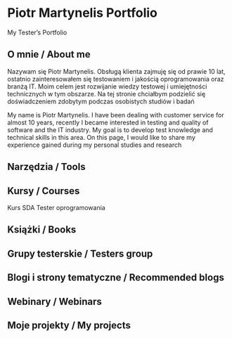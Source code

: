 # Piotr Martynelis Portfolio
My Tester’s Portfolio

## O mnie / About me
Nazywam się Piotr Martynelis. Obsługą klienta zajmuję się od prawie 10 lat, ostatnio zainteresowałem się testowaniem i jakością oprogramowania oraz branżą IT. Moim celem jest rozwijanie wiedzy testowej i umiejętności technicznych w tym obszarze. Na tej stronie chciałbym podzielić się doświadczeniem zdobytym podczas osobistych studiów i badań

My name is Piotr Martynelis. I have been dealing with customer service for almost 10 years, recently I became interested in testing and quality of software and the IT industry. My goal is to develop test knowledge and technical skills in this area. On this page, I would like to share my experience gained during my personal studies and research


## Narzędzia / Tools

## Kursy / Courses
Kurs SDA Tester oprogramowania
## Książki / Books

## Grupy testerskie / Testers group

## Blogi i strony tematyczne / Recommended blogs

## Webinary / Webinars

## Moje projekty / My projects
